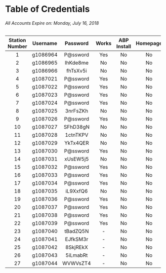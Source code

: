 # Table of Credentials
###### _All Accounts Expire on: Monday, July 16, 2018_
Station Number|Username|Password|Works|ABP Install|Homepage
:-:|:-:|:-:|:-:|:-:|:-:
1|g1086964|P@ssword|Yes|No|No
2|g1086965|IhKde8me|No|No|No
3|g1086966|fhTsXv5i|No|No|No
4|g1087021|P@ssword|Yes|No|No
5|g1087022|P@ssword|Yes|No|No
6|g1087023|P@ssword|Yes|No|No
7|g1087024|P@ssword|Yes|No|No
8|g1087025|3nrFsZKh|No|No|No
9|g1087026|P@ssword|Yes|No|No
10|g1087027|SFhD38gN|No|No|No
11|g1087028|1ctnTKPV|No|No|No
12|g1087029|YkTx4QER|No|No|No
13|g1087030|P@ssword|Yes|No|No
14|g1087031|xUsEW5j5|No|No|No
15|g1087032|P@ssword|Yes|No|No
16|g1087033|P@ssword|Yes|No|No
17|g1087034|P@ssword|Yes|No|No
18|g1087035|iL9XxfQ6|No|No|No
19|g1087036|P@ssword|Yes|No|No
20|g1087037|P@ssword|Yes|No|No
21|g1087038|P@ssword|Yes|No|No
22|g1087039|P@ssword|Yes|No|No
23|g1087040|tBadZQ5N|-|No|No
24|g1087041|EJfkSM3r|-|No|No
25|g1087042|8SkjREkX|-|No|No
26|g1087043|5iLmabRt|-|No|No
27|g1087044|WVWVsZT4|-|No|No
